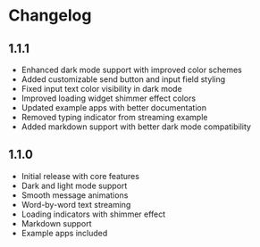# Changelog

## 1.1.1

* Enhanced dark mode support with improved color schemes
* Added customizable send button and input field styling
* Fixed input text color visibility in dark mode
* Improved loading widget shimmer effect colors
* Updated example apps with better documentation
* Removed typing indicator from streaming example
* Added markdown support with better dark mode compatibility

## 1.1.0

* Initial release with core features
* Dark and light mode support
* Smooth message animations
* Word-by-word text streaming
* Loading indicators with shimmer effect
* Markdown support
* Example apps included
